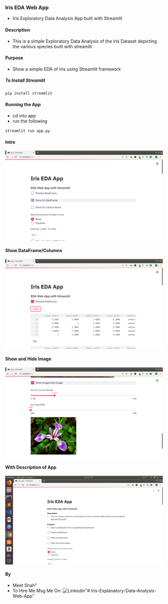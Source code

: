 ### Iris EDA Web App

+ Iris Exploratory Data Analysis App built with Streamlit

#### Description
+ This is a simple Exploratory Data Analysis of the Iris Dataset depicting the various species built with streamlit

#### Purpose
+ Show a simple EDA of Iris using Streamlit framework 

##### To Install Streamlit
```bash
pip install streamlit
```


#### Running the App
+ cd into app
+ run the following

```bash
streamlit run app.py
```

#### Intro
![](screenshots/home1.png)

#### Show DataFrame/Columns
![](screenshots/home2.png)

#### Show and Hide Image
![](screenshots/home3.png)

#### With Description of App
![](screenshots/iris_eda_desc.png)


#### By
+ Meet Shah"
+ To Hire Me Msg Me On:
![Linkedin](https://www.linkedin.com/in/meetjain)"# Iris-Explanatory-Data-Analysis-Web-App" 
